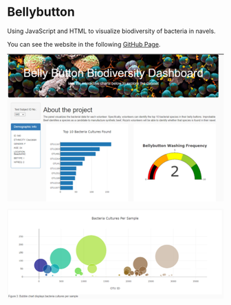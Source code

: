 # Bellybutton
Using JavaScript and HTML to visualize biodiversity of bacteria in navels.

You can see the website in the following [GitHub Page](https://hishamdewan.github.io/Bellybutton/). 

![Screenshot1](https://github.com/hishamdewan/Bellybutton/blob/main/Images/Picture1.png)

![Screenshot2](https://github.com/hishamdewan/Bellybutton/blob/main/Images/Picture2.png)
